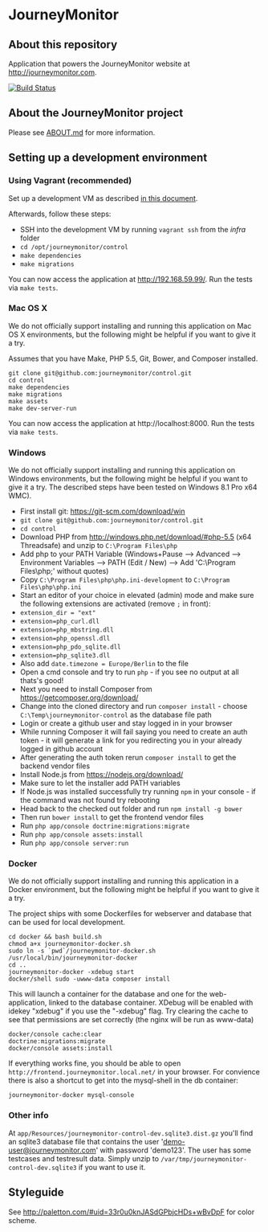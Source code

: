 # JourneyMonitor

## About this repository

Application that powers the JourneyMonitor website at http://journeymonitor.com.

[![Build Status](https://travis-ci.org/journeymonitor/control.png?branch=master)](https://travis-ci.org/journeymonitor/control)


## About the JourneyMonitor project

Please see [ABOUT.md](https://github.com/journeymonitor/infra/blob/master/ABOUT.md) for more information.


## Setting up a development environment

### Using Vagrant (recommended)

Set up a development VM as described [in this document](https://github.com/journeymonitor/infra/blob/master/README.md#setting-up-a-development-environment).

Afterwards, follow these steps:

- SSH into the development VM by running `vagrant ssh` from the *infra* folder
- `cd /opt/journeymonitor/control`
- `make dependencies`
- `make migrations`

You can now access the application at http://192.168.59.99/. Run the tests via `make tests`.


### Mac OS X

We do not officially support installing and running this application on Mac OS X environments, but the following might
be helpful if you want to give it a try.

Assumes that you have Make, PHP 5.5, Git, Bower, and Composer installed.

    git clone git@github.com:journeymonitor/control.git
    cd control
    make dependencies
    make migrations
    make assets
    make dev-server-run

You can now access the application at http://localhost:8000. Run the tests via `make tests`.


### Windows

We do not officially support installing and running this application on Windows environments, but the following might be
helpful if you want to give it a try. The described steps have been tested on Windows 8.1 Pro x64 WMC).

- First install git: https://git-scm.com/download/win
- `git clone git@github.com:journeymonitor/control.git`
- `cd control`
- Download PHP from http://windows.php.net/download/#php-5.5 (x64 Threadsafe) and unzip to `C:\Program Files\php`
- Add php to your PATH Variable (Windows+Pause --> Advanced --> Environment Variables --> PATH (Edit / New) --> Add
  'C:\Program Files\php;' without quotes)
- Copy `C:\Program Files\php\php.ini-development` to `C:\Program Files\php\php.ini`
- Start an editor of your choice in elevated (admin) mode and make sure the following extensions are activated (remove
  `;` in front):
- `extension_dir = "ext"`
- `extension=php_curl.dll`
- `extension=php_mbstring.dll`
- `extension=php_openssl.dll`
- `extension=php_pdo_sqlite.dll`
- `extension=php_sqlite3.dll`
- Also add `date.timezone = Europe/Berlin` to the file
- Open a cmd console and try to run `php` - if you see no output at all thats's good!
- Next you need to install Composer from https://getcomposer.org/download/
- Change into the cloned directory and run `composer install` - choose `C:\Temp\journeymonitor-control` as the database
  file path
- Login or create a github user and stay logged in in your browser
- While running Composer it will fail saying you need to create an auth token - it will generate a link for you
  redirecting you in your already logged in github account
- After generating the auth token rerun `composer install` to get the backend vendor files
- Install Node.js from https://nodejs.org/download/
- Make sure to let the installer add PATH variables
- If Node.js was installed successfully try running `npm` in your console - if the command was not found try rebooting
- Head back to the checked out folder and run `npm install -g bower`
- Then run `bower install` to get the frontend vendor files
- Run `php app/console doctrine:migrations:migrate`
- Run `php app/console assets:install`
- Run `php app/console server:run`


### Docker

We do not officially support installing and running this application in a Docker environment,
but the following might be helpful if you want to give it a try.

The project ships with some Dockerfiles for webserver and database that can be used for local development.

    cd docker && bash build.sh
    chmod a+x journeymonitor-docker.sh
    sudo ln -s `pwd`/journeymonitor-docker.sh /usr/local/bin/journeymonitor-docker
    cd ..
    journeymonitor-docker -xdebug start
    docker/shell sudo -uwww-data composer install
        
This will launch a container for the database and one for the web-application, linked to the database container.
XDebug will be enabled with idekey "xdebug" if you use the "-xdebug" flag.
Try clearing the cache to see that permissions are set correctly (the nginx will be run as www-data)

    docker/console cache:clear
    doctrine:migrations:migrate
    docker/console assets:install

If everything works fine, you should be able to open `http://frontend.journeymonitor.local.net/` in your
browser.
For convience there is also a shortcut to get into the mysql-shell in the db container:

    journeymonitor-docker mysql-console


### Other info

At `app/Resources/journeymonitor-control-dev.sqlite3.dist.gz` you'll find an sqlite3 database file that contains the
user 'demo-user@journeymonitor.com' with password 'demo123'. The user has some testcases and testresult data. Simply
unzip to `/var/tmp/journeymonitor-control-dev.sqlite3` if you want to use it.


## Styleguide

See http://paletton.com/#uid=33r0u0knJASdGPbjcHDs+wBvDpF for color scheme.
